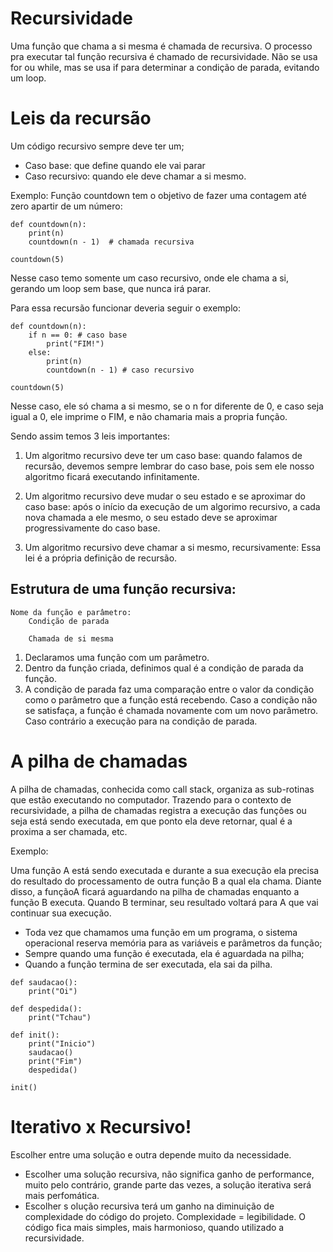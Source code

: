 # Recursividade

Uma função que chama a si mesma é chamada de recursiva. O processo pra executar tal função recursiva é chamado de recursividade.
Não se usa for ou while, mas se usa if para determinar a condição de parada, evitando um loop.

# Leis da recursão

Um código recursivo sempre deve ter um;

- Caso base: que define quando ele vai parar
- Caso recursivo: quando ele deve chamar a si mesmo.

Exemplo:
Função countdown tem o objetivo de fazer uma contagem até zero apartir de um número:
```
def countdown(n):
    print(n)
    countdown(n - 1)  # chamada recursiva

countdown(5)
```

Nesse caso temo somente um caso recursivo, onde ele chama a si, gerando um loop sem base, que nunca irá parar.

Para essa recursão funcionar deveria seguir o exemplo:
```
def countdown(n):
    if n == 0: # caso base
        print("FIM!")
    else:
        print(n)
        countdown(n - 1) # caso recursivo

countdown(5)
```

Nesse caso, ele só chama a si mesmo, se o n for diferente de 0, e caso seja igual a 0, ele imprime o FIM, e não chamaria mais a propria função.

Sendo assim temos 3 leis importantes:

1. Um algoritmo recursivo deve ter um caso base: quando falamos de recursão, devemos sempre lembrar do caso base, pois sem ele nosso algoritmo ficará executando infinitamente.

2. Um algoritmo recursivo deve mudar o seu estado e se aproximar do caso base: após o início da execução de um algorimo recursivo, a cada nova chamada a ele mesmo, o seu estado deve se aproximar progressivamente do caso base.

3. Um algoritmo recursivo deve chamar a si mesmo, recursivamente: Essa lei é a própria definição de recursão.


## Estrutura de uma função recursiva:
```
Nome da função e parâmetro:
    Condição de parada

    Chamada de si mesma
```

1. Declaramos uma função com um parâmetro.
2. Dentro da função criada, definimos qual é a condição de parada da função.
3. A condição de parada faz uma comparação entre o valor da condição como o parâmetro que a função está recebendo. Caso a condição não se satisfaça, a função é chamada novamente com um novo parâmetro. Caso contrário a execução para na condição de parada.

# A pilha de chamadas

A pilha de chamadas, conhecida como call stack, organiza as sub-rotinas que estão executando no computador. Trazendo para o contexto de recursividade, a pilha de chamadas registra a execução das funções ou seja está sendo executada, em que ponto ela deve retornar, qual é a proxima a ser chamada, etc.

Exemplo:

Uma função A está sendo executada e durante a sua execução ela precisa do resultado do processamento de outra função B a qual ela chama. Diante disso, a funçãoA ficará aguardando na pilha de chamadas enquanto a função B executa. Quando B terminar, seu resultado voltará para A que vai continuar sua execução.

- Toda vez que chamamos uma função em um programa, o sistema operacional reserva memória para as variáveis e parâmetros da função;
- Sempre quando uma função é executada, ela é aguardada na pilha;
- Quando a função termina de ser executada, ela sai da pilha.

```
def saudacao():
    print("Oi")

def despedida():
    print("Tchau")

def init():
    print("Inicio")
    saudacao()
    print("Fim")
    despedida()

init()
```

# Iterativo x Recursivo!

Escolher entre uma solução e outra depende muito da necessidade.

- Escolher uma solução recursiva, não significa ganho de performance, muito pelo contrário, grande parte das vezes, a solução iterativa será mais perfomática.
- Escolher s olução recursiva terá um ganho na diminuição de complexidade do código do projeto. Complexidade = legibilidade. O código fica mais simples, mais harmonioso, quando utilizado a recursividade.

